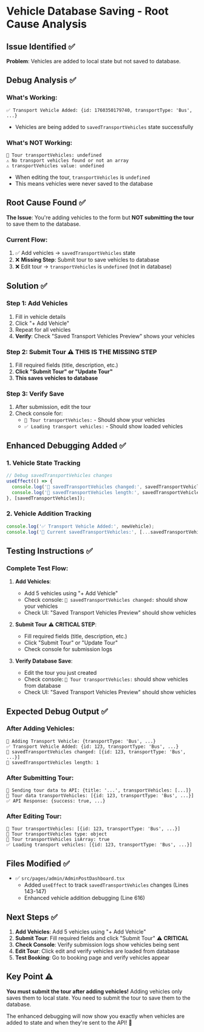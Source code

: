 # Vehicle Database Saving - Root Cause Analysis

## Issue Identified ✅
**Problem**: Vehicles are added to local state but not saved to database.

## Debug Analysis ✅

### **What's Working**:
```
✅ Transport Vehicle Added: {id: 1760350179740, transportType: 'Bus', ...}
```
- Vehicles are being added to `savedTransportVehicles` state successfully

### **What's NOT Working**:
```
🚗 Tour transportVehicles: undefined
⚠️ No transport vehicles found or not an array
⚠️ transportVehicles value: undefined
```
- When editing the tour, `transportVehicles` is `undefined`
- This means vehicles were never saved to the database

## Root Cause Found ✅

**The Issue**: You're adding vehicles to the form but **NOT submitting the tour** to save them to the database.

### **Current Flow**:
1. ✅ Add vehicles → `savedTransportVehicles` state
2. ❌ **Missing Step**: Submit tour to save vehicles to database
3. ❌ Edit tour → `transportVehicles` is `undefined` (not in database)

## Solution ✅

### **Step 1: Add Vehicles**
1. Fill in vehicle details
2. Click "+ Add Vehicle" 
3. Repeat for all vehicles
4. **Verify**: Check "Saved Transport Vehicles Preview" shows your vehicles

### **Step 2: Submit Tour** ⚠️ **THIS IS THE MISSING STEP**
1. Fill required fields (title, description, etc.)
2. **Click "Submit Tour" or "Update Tour"** 
3. **This saves vehicles to database**

### **Step 3: Verify Save**
1. After submission, edit the tour
2. Check console for:
   - `🚗 Tour transportVehicles:` - Should show your vehicles
   - `✅ Loading transport vehicles:` - Should show loaded vehicles

## Enhanced Debugging Added ✅

### **1. Vehicle State Tracking**
```javascript
// Debug savedTransportVehicles changes
useEffect(() => {
  console.log('🚗 savedTransportVehicles changed:', savedTransportVehicles);
  console.log('🚗 savedTransportVehicles length:', savedTransportVehicles.length);
}, [savedTransportVehicles]);
```

### **2. Vehicle Addition Tracking**
```javascript
console.log('✅ Transport Vehicle Added:', newVehicle);
console.log('🚗 Current savedTransportVehicles:', [...savedTransportVehicles, newVehicle]);
```

## Testing Instructions ✅

### **Complete Test Flow**:

1. **Add Vehicles**:
   - Add 5 vehicles using "+ Add Vehicle"
   - Check console: `🚗 savedTransportVehicles changed:` should show your vehicles
   - Check UI: "Saved Transport Vehicles Preview" should show vehicles

2. **Submit Tour** ⚠️ **CRITICAL STEP**:
   - Fill required fields (title, description, etc.)
   - Click "Submit Tour" or "Update Tour"
   - Check console for submission logs

3. **Verify Database Save**:
   - Edit the tour you just created
   - Check console: `🚗 Tour transportVehicles:` should show vehicles from database
   - Check UI: "Saved Transport Vehicles Preview" should show vehicles

## Expected Debug Output ✅

### **After Adding Vehicles**:
```
🚗 Adding Transport Vehicle: {transportType: 'Bus', ...}
✅ Transport Vehicle Added: {id: 123, transportType: 'Bus', ...}
🚗 savedTransportVehicles changed: [{id: 123, transportType: 'Bus', ...}]
🚗 savedTransportVehicles length: 1
```

### **After Submitting Tour**:
```
🚀 Sending tour data to API: {title: '...', transportVehicles: [...]}
🚀 Tour data transportVehicles: [{id: 123, transportType: 'Bus', ...}]
✅ API Response: {success: true, ...}
```

### **After Editing Tour**:
```
🚗 Tour transportVehicles: [{id: 123, transportType: 'Bus', ...}]
🚗 Tour transportVehicles type: object
🚗 Tour transportVehicles isArray: true
✅ Loading transport vehicles: [{id: 123, transportType: 'Bus', ...}]
```

## Files Modified ✅

- ✅ `src/pages/admin/AdminPostDashboard.tsx`
  - Added `useEffect` to track `savedTransportVehicles` changes (Lines 143-147)
  - Enhanced vehicle addition debugging (Line 616)

## Next Steps ✅

1. **Add Vehicles**: Add 5 vehicles using "+ Add Vehicle"
2. **Submit Tour**: Fill required fields and click "Submit Tour" ⚠️ **CRITICAL**
3. **Check Console**: Verify submission logs show vehicles being sent
4. **Edit Tour**: Click edit and verify vehicles are loaded from database
5. **Test Booking**: Go to booking page and verify vehicles appear

## Key Point ⚠️

**You must submit the tour after adding vehicles!** Adding vehicles only saves them to local state. You need to submit the tour to save them to the database.

The enhanced debugging will now show you exactly when vehicles are added to state and when they're sent to the API! 🎯
